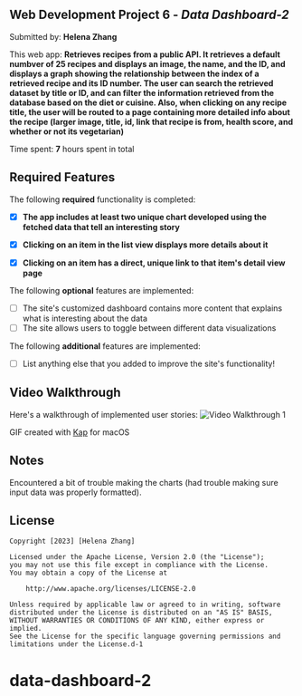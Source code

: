 ## Web Development Project 6 - *Data Dashboard-2*

Submitted by: **Helena Zhang**

This web app: **Retrieves recipes from a public API. It retrieves a default numbver of 25 recipes and displays an image, the name, and the ID, and displays a graph showing the relationship between the index of a retrieved recipe and its ID number. The user can search the retrieved dataset by title or ID, and can filter the information retrieved from the database based on the diet or cuisine. Also, when clicking on any recipe title, the user will be routed to a page containing more detailed info about the recipe (larger image, title, id, link that recipe is from, health score, and whether or not its vegetarian)**

Time spent: **7** hours spent in total

## Required Features

The following **required** functionality is completed:

- [x] **The app includes at least two unique chart developed using the fetched data that tell an interesting story**
- [x] **Clicking on an item in the list view displays more details about it**
- [x] **Clicking on an item has a direct, unique link to that item's detail view page**


The following **optional** features are implemented:

- [ ] The site's customized dashboard contains more content that explains what is interesting about the data
- [ ] The site allows users to toggle between different data visualizations

The following **additional** features are implemented:

* [ ] List anything else that you added to improve the site's functionality!

## Video Walkthrough

Here's a walkthrough of implemented user stories:
<img src='6-walkthrough-2.gif' title='Video Walkthrough 1' width='' alt='Video Walkthrough 1' />

<!-- Replace this with whatever GIF tool you used! -->
GIF created with [Kap](https://getkap.co/) for macOS  
<!-- Recommended tools:
[Kap](https://getkap.co/) for macOS
[ScreenToGif](https://www.screentogif.com/) for Windows
[peek](https://github.com/phw/peek) for Linux. -->

## Notes

Encountered a bit of trouble making the charts (had trouble making sure input data was properly formatted).

## License

    Copyright [2023] [Helena Zhang]

    Licensed under the Apache License, Version 2.0 (the "License");
    you may not use this file except in compliance with the License.
    You may obtain a copy of the License at

        http://www.apache.org/licenses/LICENSE-2.0

    Unless required by applicable law or agreed to in writing, software
    distributed under the License is distributed on an "AS IS" BASIS,
    WITHOUT WARRANTIES OR CONDITIONS OF ANY KIND, either express or implied.
    See the License for the specific language governing permissions and
    limitations under the License.d-1
# data-dashboard-2
